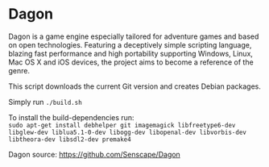 Dagon
=====

Dagon is a game engine especially tailored for adventure games and based
on open technologies. Featuring a deceptively simple scripting language,
blazing fast performance and high portability supporting Windows, Linux,
Mac OS X and iOS devices, the project aims to become a reference of the genre.

This script downloads the current Git version and creates Debian packages.

Simply run `./build.sh`

To install the build-dependencies run:<br>
`sudo apt-get install debhelper git imagemagick libfreetype6-dev libglew-dev liblua5.1-0-dev libogg-dev libopenal-dev libvorbis-dev libtheora-dev libsdl2-dev premake4`

Dagon source: https://github.com/Senscape/Dagon

